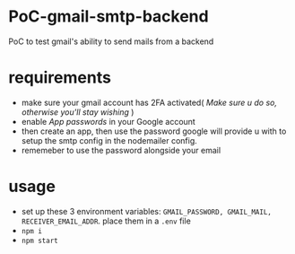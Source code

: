 # PoC-gmail-smtp-backend
PoC to test gmail's ability to send mails from a backend

# requirements
- make sure your gmail account has 2FA activated( _Make sure u do so, otherwise you'll stay wishing_ )
- enable *App passwords* in your Google account
- then create an app, then use the password google will provide u with to setup the smtp config in the nodemailer config.
- rememeber to use the password alongside your email

# usage
- set up these 3 environment variables: `GMAIL_PASSWORD, GMAIL_MAIL, RECEIVER_EMAIL_ADDR`. place them in a `.env` file
- `npm i`
- `npm start`
